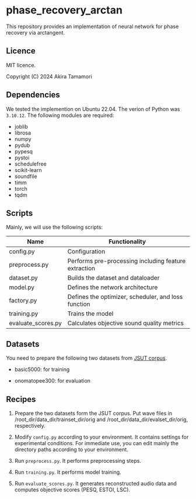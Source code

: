# phase_recovery_arctan
This repository provides an implementation of neural network for phase recovery via arctangent.

## Licence
MIT licence.

Copyright (C) 2024 Akira Tamamori

## Dependencies
We tested the implemention on Ubuntu 22.04. The verion of Python was `3.10.12`. The following modules are required:

- joblib
- librosa
- numpy
- pydub
- pypesq
- pystoi
- schedulefree
- scikit-learn
- soundfile
- timm
- torch
- tqdm

## Scripts

Mainly, we will use the following scripts:

| Name               | Functionality                                        |
|--------------------|------------------------------------------------------|
| config.py          | Configuration                                        |
| preprocess.py      | Performs pre-processing including feature extraction |
| dataset.py         | Builds the dataset and dataloader                    |
| model.py           | Defines the network architecture                     |
| factory.py         | Defines the optimizer, scheduler, and loss function  |
| training.py        | Trains the model                                     |
| evaluate_scores.py | Calculates objective sound quality metrics           |

## Datasets
You need to prepare the following two datasets from [JSUT corpus](https://sites.google.com/site/shinnosuketakamichi/publication/jsut).

   - basic5000: for training

   - onomatopee300: for evaluation


## Recipes

1. Prepare the two datasets form the JSUT corpus. Put wave files in /root_dir/data_dir/trainset_dir/orig and /root_dir/data_dir/evalset_dir/orig, respectively.

2. Modify `config.py` according to your environment. It contains settings for experimental conditions. For immediate use, you can edit mainly the directory paths according to your environment.

3. Run `preprocess.py`. It performs preprocessing steps.

4. Run `training.py`. It performs model training.

5. Run `evaluate_scores.py`. It generates reconstructed audio data and computes objective scores (PESQ, ESTOI, LSC).
